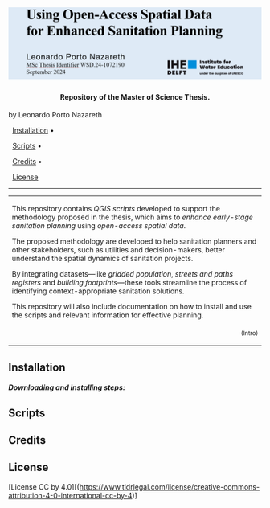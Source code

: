 <h1 align="center">
  <br>
  <img src="./rep_images/top_cover.png" alt="ArminC AutoExec">
</h1>


</h1>

  

<h4 align="center">Repository of the Master of Science Thesis.</h4>
												by Leonardo Porto Nazareth
  

<p align="center">

  <a href="#installation">Installation</a> •

  <a href="#scripts">Scripts</a> •

  <a href="#credits">Credits</a> •

  <a href="#license">License</a>

</p>

  

---

  

<table>

<tr>

<td>

This repository contains *QGIS scripts* developed to support the methodology proposed in the thesis, which aims to *enhance early-stage sanitation planning* using *open-access spatial data*.

The proposed methodology are developed to help sanitation planners and other stakeholders, such as utilities and decision-makers, better understand the spatial dynamics of sanitation projects.

By integrating datasets—like *gridded population*, *streets and paths registers* and *building footprints*—these tools streamline the process of identifying context-appropriate sanitation solutions. 

This repository will also include documentation on how to install and use the scripts and relevant information for effective planning.

  
<p align="right">
<sub>(Intro)</sub>
</p>
</td>
</tr>
</table>

  

## Installation

  

##### Downloading and installing steps:


  



## Scripts

  


  

## Credits

  


  


## License
[License CC by 4.0][(https://www.tldrlegal.com/license/creative-commons-attribution-4-0-international-cc-by-4)]
